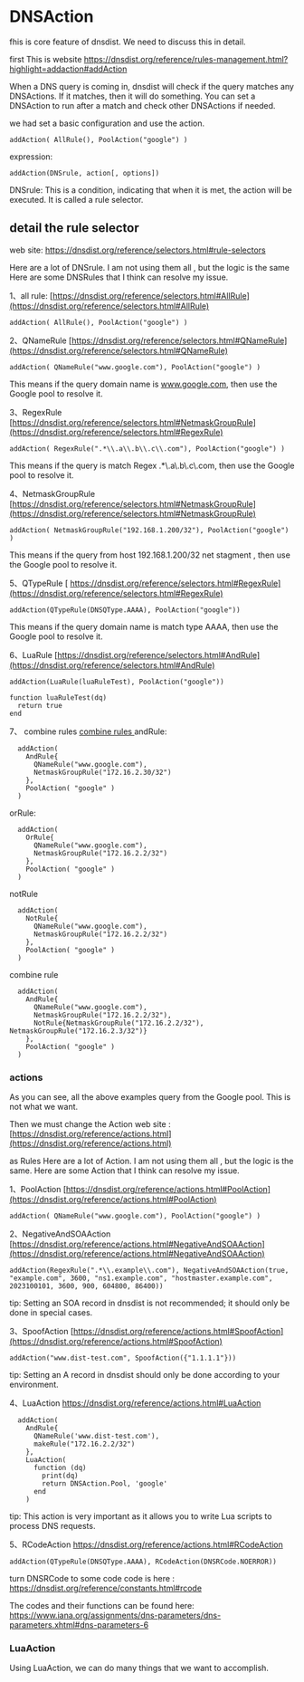 # DNSAction
fhis is core feature of dnsdist. We need to discuss this in detail.

first This is website
https://dnsdist.org/reference/rules-management.html?highlight=addaction#addAction

When a DNS query is coming in, dnsdist will check if the query matches any DNSActions. If it matches, then it will do something. 
You can set a DNSAction to run after a match and check other DNSActions if needed.

we had set a basic configuration and use the action.
```
addAction( AllRule(), PoolAction("google") )
```

expression:
```
addAction(DNSrule, action[, options])
```
DNSrule: This is a condition, indicating that when it is met, the action will be executed. It is called a rule selector.

## detail the rule selector
web site: https://dnsdist.org/reference/selectors.html#rule-selectors

Here are a lot of DNSrule. I am not using them all , but the logic is the same
Here are some DNSRules that I think can resolve my issue.


1、all rule: [https://dnsdist.org/reference/selectors.html#AllRule](https://dnsdist.org/reference/selectors.html#AllRule)
```
addAction( AllRule(), PoolAction("google") )
```

2、QNameRule [https://dnsdist.org/reference/selectors.html#QNameRule](https://dnsdist.org/reference/selectors.html#QNameRule)
```
addAction( QNameRule("www.google.com"), PoolAction("google") )
```
This means if the query domain name is www.google.com, then use the Google pool to resolve it.

3、RegexRule [https://dnsdist.org/reference/selectors.html#NetmaskGroupRule](https://dnsdist.org/reference/selectors.html#RegexRule)
```
addAction( RegexRule(".*\\.a\\.b\\.c\\.com"), PoolAction("google") )
```
This means if the query is match  Regex .*\\.a\\.b\\.c\\.com, then use the Google pool to resolve it.

4、NetmaskGroupRule  [https://dnsdist.org/reference/selectors.html#NetmaskGroupRule](https://dnsdist.org/reference/selectors.html#NetmaskGroupRule)
```
addAction( NetmaskGroupRule("192.168.1.200/32"), PoolAction("google") )
```
This means if the query from host 192.168.1.200/32 net stagment , then use the Google pool to resolve it.

5、QTypeRule [ https://dnsdist.org/reference/selectors.html#RegexRule](https://dnsdist.org/reference/selectors.html#RegexRule)
```
addAction(QTypeRule(DNSQType.AAAA), PoolAction("google"))
```
This means if the query domain name is match type AAAA, then use the Google pool to resolve it.


6、LuaRule [https://dnsdist.org/reference/selectors.html#AndRule](https://dnsdist.org/reference/selectors.html#AndRule)
```
addAction(LuaRule(luaRuleTest), PoolAction("google"))

function luaRuleTest(dq)
  return true
end
```

7、 combine rules  [combine rules ](https://dnsdist.org/reference/selectors.html#combining-rules)
andRule:
```
  addAction(
    AndRule{
      QNameRule("www.google.com"),
      NetmaskGroupRule("172.16.2.30/32")
    },
    PoolAction( "google" )
  )
```

orRule:
```
  addAction(
    OrRule{
      QNameRule("www.google.com"),
      NetmaskGroupRule("172.16.2.2/32")
    },
    PoolAction( "google" )
  )
```

notRule
```
  addAction(
    NotRule{
      QNameRule("www.google.com"),
      NetmaskGroupRule("172.16.2.2/32")
    },
    PoolAction( "google" )
  )
```

combine rule
```
  addAction(
    AndRule{
      QNameRule("www.google.com"),
      NetmaskGroupRule("172.16.2.2/32"),
      NotRule{NetmaskGroupRule("172.16.2.2/32"), NetmaskGroupRule("172.16.2.3/32")}
    },
    PoolAction( "google" )
  )
```

### actions
As you can see, all the above examples query from the Google pool. This is not what we want.

Then we must change the Action
web site : [https://dnsdist.org/reference/actions.html](https://dnsdist.org/reference/actions.html)

as Rules
Here are a lot of Action. I am not using them all , but the logic is the same.
Here are some Action that I think can resolve my issue.

1、PoolAction [https://dnsdist.org/reference/actions.html#PoolAction](https://dnsdist.org/reference/actions.html#PoolAction)
```
addAction( QNameRule("www.google.com"), PoolAction("google") )
```

2、NegativeAndSOAAction  [https://dnsdist.org/reference/actions.html#NegativeAndSOAAction](https://dnsdist.org/reference/actions.html#NegativeAndSOAAction)
```
addAction(RegexRule(".*\\.example\\.com"), NegativeAndSOAAction(true, "example.com", 3600, "ns1.example.com", "hostmaster.example.com", 2023100101, 3600, 900, 604800, 86400))
```
tip: Setting an SOA record in dnsdist is not recommended; it should only be done in special cases.


3、SpoofAction  [https://dnsdist.org/reference/actions.html#SpoofAction](https://dnsdist.org/reference/actions.html#SpoofAction)
```
addAction("www.dist-test.com", SpoofAction({"1.1.1.1"}))
```
tip: Setting an A record in dnsdist should only be done according to your environment.

4、LuaAction  https://dnsdist.org/reference/actions.html#LuaAction
```
  addAction(
    AndRule{
      QNameRule('www.dist-test.com'),
      makeRule("172.16.2.2/32")
    },
    LuaAction(
      function (dq)
        print(dq)
        return DNSAction.Pool, 'google'
      end
    )
```
tip: This action is very important as it allows you to write Lua scripts to process DNS requests.


5、RCodeAction https://dnsdist.org/reference/actions.html#RCodeAction
```
addAction(QTypeRule(DNSQType.AAAA), RCodeAction(DNSRCode.NOERROR))
```
turn DNSRCode to some code
code is here : https://dnsdist.org/reference/constants.html#rcode

The codes and their functions can be found here: 
https://www.iana.org/assignments/dns-parameters/dns-parameters.xhtml#dns-parameters-6


### LuaAction
Using LuaAction, we can do many things that we want to accomplish.
  


